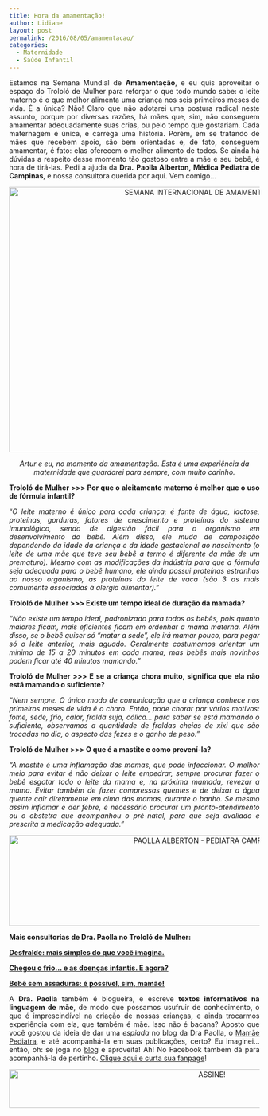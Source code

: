 ```yaml
---
title: Hora da amamentação!
author: Lidiane
layout: post
permalink: /2016/08/05/amamentacao/
categories:
  - Maternidade
  - Saúde Infantil
---
```

<p align="justify">
  Estamos na Semana Mundial de <strong>Amamentação</strong>, e eu quis aproveitar o espaço do Trololó de Mulher para reforçar o que todo mundo sabe: o leite materno é o que melhor alimenta uma criança nos seis primeiros meses de vida. É a única? Não! Claro que não adotarei uma postura radical neste assunto, porque por diversas razões, há mães que, sim, não conseguem amamentar adequadamente suas crias, ou pelo tempo que gostariam. Cada maternagem é única, e carrega uma história. Porém, em se tratando de mães que recebem apoio, são bem orientadas e, de fato, conseguem amamentar, é fato: elas oferecem o melhor alimento de todos. Se ainda há dúvidas a respeito desse momento tão gostoso entre a mãe e seu bebê, é hora de tirá-las. Pedi a ajuda da <strong>Dra.</strong> <strong>Paolla Alberton, Médica Pediatra de Campinas</strong>, e nossa consultora querida por aqui. Vem comigo…
</p>

<p align="center">
  <img class="alignnone size-full wp-image-12738" src="https://www.trololodemulher.com.br/2016/08/SEMANA-INTERNACIONAL-DE-AMAMENTACAO-2016.jpg" alt="SEMANA INTERNACIONAL DE AMAMENTACAO-2016" width="800" height="533" />
</p>

<p align="center">
  <em>Artur e eu, no momento da amamentação. Esta é uma experiência da maternidade que guardarei para sempre, com muito carinho.</em>
</p>

<p align="justify">
  <strong>Trololó de Mulher >>> Por que o aleitamento materno é melhor que o uso de fórmula infantil?</strong>
</p>

<p align="justify">
  “<em>O leite materno é único para cada criança; é fonte de água, lactose, proteínas, gorduras, fatores de crescimento e proteínas do sistema imunológico, sendo de digestão fácil para o organismo em desenvolvimento do bebê. Além disso, ele muda de composição dependendo da idade da criança e da idade gestacional ao nascimento (o leite de uma mãe que teve seu bebê a termo é diferente da mãe de um prematuro). Mesmo com as modificações da indústria para que a fórmula seja adequada para o bebê humano, ele ainda possui proteínas estranhas ao nosso organismo, as proteínas do leite de vaca (são 3 as mais comumente associadas à alergia alimentar).”</em>
</p>

<p align="justify">
  <strong>Trololó de Mulher >>> Existe um tempo ideal de duração da mamada?</strong>
</p>

<p align="justify">
  <em>“Não existe um tempo ideal, padronizado para todos os bebês, pois quanto maiores ficam, mais eficientes ficam em ordenhar a mama materna. Além disso, se o bebê quiser só &#8220;matar a sede&#8221;, ele irá mamar pouco, para pegar só o leite anterior, mais aguado. Geralmente costumamos orientar um mínimo de 15 a 20 minutos em cada mama, mas bebês mais novinhos podem ficar até 40 minutos mamando.”</em>
</p>

<p align="justify">
  <strong>Trololó de Mulher >>> E se a criança chora muito, significa que ela não está mamando o suficiente?</strong>
</p>

<p align="justify">
  <em>“Nem sempre. O único modo de comunicação que a criança conhece nos primeiros meses de vida é o choro. Então, pode chorar por vários motivos: fome, sede, frio, calor, fralda suja, cólica&#8230; para saber se está mamando o suficiente, observamos a quantidade de fraldas cheias de xixi que são trocadas no dia, o aspecto das fezes e o ganho de peso.”</em>
</p>

<p align="justify">
  <strong>Trololó de Mulher >>> O que é a mastite e como prevení-la?</strong>
</p>

<p align="justify">
  <em>“A mastite é uma inflamação das mamas, que pode infeccionar. O melhor meio para evitar é não deixar o leite empedrar, sempre procurar fazer o bebê esgotar todo o leite da mama e, na próxima mamada, revezar a mama. Evitar também de fazer compressas quentes e de deixar a água quente cair diretamente em cima das mamas, durante o banho. Se mesmo assim inflamar e der febre, é necessário procurar um pronto-atendimento ou o obstetra que acompanhou o pré-natal, para que seja avaliado e prescrita a medicação adequada.”</em>
</p>

<p align="center">
  <img class="alignnone size-full wp-image-12737" src="https://www.trololodemulher.com.br/2016/08/PAOLLA-ALBERTON-PEDIATRA-CAMPINAS-SP.jpg" alt="PAOLLA ALBERTON - PEDIATRA CAMPINAS-SP" width="800" height="182" />
</p>

<p align="justify">
  <strong>Mais consultorias de Dra. Paolla no Trololó de Mulher:</strong>
</p>

<p align="justify">
  <a href="http://www.trololodemulher.com.br/2015/03/13/desfralde-maternidade-bebe/" target="_blank" rel="noopener noreferrer"><strong>Desfralde: mais simples do que você imagina.</strong></a>
</p>

<p align="justify">
  <a href="http://www.trololodemulher.com.br/2014/07/21/frio-doencas-infantis/" target="_blank" rel="noopener noreferrer"><strong>Chegou o frio… e as doenças infantis. E agora?</strong></a>
</p>

<p align="justify">
  <a href="http://www.trololodemulher.com.br/2013/06/28/bebe-assaduras/" target="_blank" rel="noopener noreferrer"><strong>Bebê sem assaduras: é possível, sim, mamãe!</strong></a>
</p>

<p align="justify">
  A <strong>Dra. Paolla</strong> também é blogueira, e escreve <strong>textos informativos na linguagem de mãe</strong>, de modo que possamos usufruir de conhecimento, o que é imprescindível na criação de nossas crianças, e ainda trocarmos experiência com ela, que também é mãe. Isso não é bacana? Aposto que você gostou da ideia de dar uma <em>espiada</em> no blog da Dra Paolla, o <a href="http://mamaepediatra.blogspot.com.br/" target="_blank" rel="noopener noreferrer">Mamãe Pediatra</a>, e até acompanhá-la em suas publicações, certo? Eu imaginei… então, oh: se joga no <a href="http://mamaepediatra.blogspot.com.br/" target="_blank" rel="noopener noreferrer">blog</a> e aproveita! Ah! No Facebook também dá para acompanhá-la de pertinho. <a href="https://www.facebook.com/mamaepediatra/home" target="_blank" rel="noopener noreferrer">Clique aqui e curta sua fanpage</a>!
</p>

<p align="center">
  <a href="http://feedburner.google.com/fb/a/mailverify?uri=blogBichaFemea&loc=en_US" target="_blank" rel="noopener noreferrer"><img class="alignnone size-full wp-image-10439" src="https://www.trololodemulher.com.br/2014/09/ASSINE.png" alt="ASSINE!" width="800" height="78" /></a>
</p>

<p align="justify">